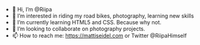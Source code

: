 - 👋 Hi, I’m @Riipa
- 👀 I’m interested in riding my road bikes, photography, learning new skills
- 🌱 I’m currently learning HTML5 and CSS. Because why not.
- 💞️ I’m looking to collaborate on photography projects.
- 📫 How to reach me: https://mattiseidel.com or Twitter @RiipaHimself
